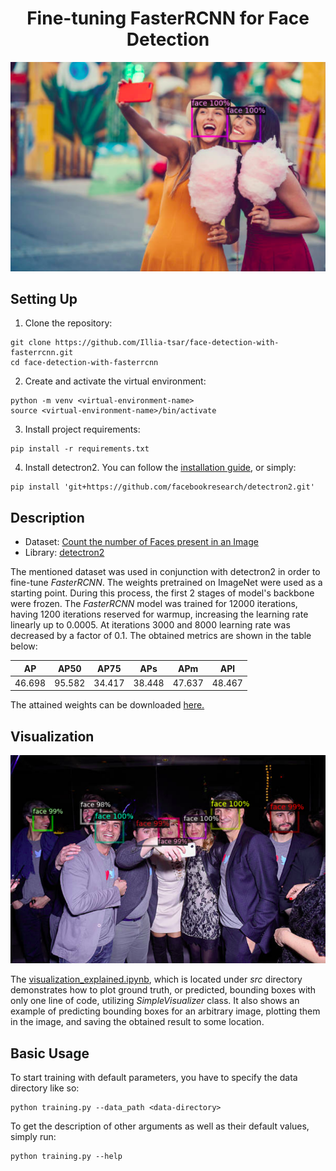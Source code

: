 <h1 align="center">Fine-tuning FasterRCNN for Face Detection</h1>
<p align="center">
    <img src="gfx/main.png">
</p>

## Setting Up
1. Clone the repository:
```
git clone https://github.com/Illia-tsar/face-detection-with-fasterrcnn.git
cd face-detection-with-fasterrcnn
```
2. Create and activate the virtual environment:
```
python -m venv <virtual-environment-name>
source <virtual-environment-name>/bin/activate
```
3. Install project requirements:
```
pip install -r requirements.txt
```
4. Install detectron2. You can follow the [installation guide](https://detectron2.readthedocs.io/en/latest/tutorials/install.html), 
or simply:
```
pip install 'git+https://github.com/facebookresearch/detectron2.git'
```

## Description
* Dataset: [Count the number of Faces present in an Image](https://www.kaggle.com/datasets/vin1234/count-the-number-of-faces-present-in-an-image?select=test.csv)
* Library: [detectron2](https://detectron2.readthedocs.io/en/latest/)

The mentioned dataset was used in conjunction with detectron2 in order to fine-tune *FasterRCNN*. The weights pretrained 
on ImageNet were used as a starting point. During this process, the first 2 stages of model's backbone were frozen. 
The *FasterRCNN* model was trained for 12000 iterations, having 1200 iterations reserved for warmup, increasing the 
learning rate linearly up to 0.0005. At iterations 3000 and 8000 learning rate was decreased by a factor of 0.1. 
The obtained metrics are shown in the table below:

|   AP   |  AP50  |  AP75  |  APs   |  APm   |  APl   |
|:------:|:------:|:------:|:------:|:------:|:------:|
| 46.698 | 95.582 | 34.417 | 38.448 | 47.637 | 48.467 |

The attained weights can be downloaded [here.](https://drive.google.com/file/d/1OQdvq0QsRNRdNhmMpPklBj0bPBqhBdrj/view?usp=share_link)

## Visualization
<p align="center">
    <img src="gfx/ex.png">
</p>

The [visualization_explained.ipynb](src/visualization_explained.ipynb), which is located under *src* directory demonstrates how to plot ground truth, or predicted, 
bounding boxes with only one line of code, utilizing *SimpleVisualizer* class. It also shows an example of predicting 
bounding boxes for an arbitrary image, plotting them in the image, and saving the obtained result to some location.

## Basic Usage

To start training with default parameters, you have to specify the data directory like so:
```
python training.py --data_path <data-directory>
```
To get the description of other arguments as well as their default values, simply run:
```
python training.py --help
```
